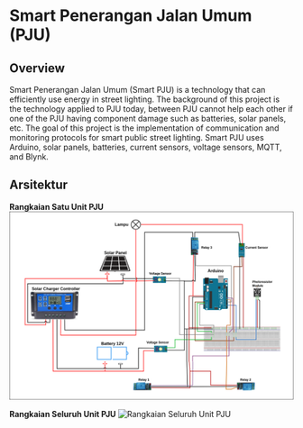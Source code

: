 # Smart Penerangan Jalan Umum (PJU)

## Overview
Smart Penerangan Jalan Umum (Smart PJU) is a technology that can efficiently use energy in street lighting. The background of this project is the technology applied to PJU today, between PJU cannot help each other if one of the PJU having component damage such as batteries, solar panels, etc. The goal of this project is the implementation of communication and monitoring protocols for smart public street lighting. Smart PJU uses Arduino, solar panels, batteries, current sensors, voltage sensors, MQTT, and Blynk.

## Arsitektur
**Rangkaian Satu Unit PJU**
![Rangkaian Satu Unit PJU](./images/Rangkaian%20Smart%20PJU%20-%20Satu%20Unit%20PJU.png)

**Rangkaian Seluruh Unit PJU**
![Rangkaian Seluruh Unit PJU](./images/Rangkaian%20Smart%20PJU-All%20Unit%20PJU.png)

